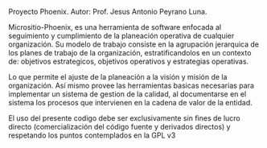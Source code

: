 Proyecto Phoenix.
Autor: Prof. Jesus Antonio Peyrano Luna.

Micrositio-Phoenix, es una herramienta de software enfocada al seguimiento y cumplimiento de la planeación operativa
de cualquier organización. Su modelo de trabajo consiste en la agrupación jerarquica de los planes de trabajo de la organización,
estratificandolos en un contexto de: objetivos estrategicos, objetivos operativos y estrategias operativas.

Lo que permite el ajuste de la planeación a la visión y misión de la organización. Así mismo provee las herramientas basicas necesarias para implementar un sistema de gestion de la calidad, al documentarse en el sistema los procesos que intervienen en la cadena de valor de la entidad.

El uso del presente codigo debe ser exclusivamente sin fines de lucro directo (comercialización del código fuente y derivados directos) y respetando los puntos contemplados en la GPL v3

